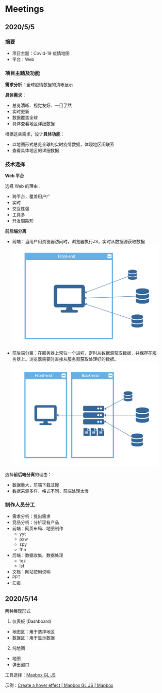 # Meetings

## 2020/5/5

### 摘要

- 项目主题：Covid-19 疫情地图
- 平台：Web

### 项目主题及功能

**需求分析**：全球疫情数据的清晰展示

**具体需求**：
- 总览清晰、视觉友好、一目了然
- 实时更新
- 数据覆盖全球
- 具体查看地区详细数据

根据这些需求，设计**具体功能**：

- 以地图形式总览全球的实时疫情数据，体现地区间联系
- 查看具体地区的详细数据

### 技术选择

**Web 平台**

选择 Web 的理由：

- 跨平台，覆盖用户广
- 实时
- 交互性强
- 工具多
- 开发周期短

**前后端分离**

- 前端：当用户用浏览器访问时，浏览器执行JS，实时从数据源获取数据
    ![前端项目](assets/f.png)
- 前后端分离：在服务器上常驻一个进程，定时从数据源获取数据，并保存在服务器上。浏览器需要时直接从服务器获取处理好的数据。
    ![前后端分离项目](assets/f-b.png)

<!-- 各自优缺点：

- 仅前端
  - 无需后端，简单
  - 数据保证实时获取
  - 在浏览器执行，加载太慢
- 前后端分离
  - 访问快
  - 需要服务器储存、处理数据
  - 需要开发服务器端程序
  - 服务器获取数据需要定时，而非实时 -->

选择**前后端分离**的理由：

- 数据量大，前端下载过慢
- 数据来源多样，格式不同，前端处理太慢

### 制作人员分工

- 需求分析：提出需求
- 竞品分析：分析现有产品
- 前端：网页布局、地图制作
  - yyt
  - pxw
  - zpy
  - fhn
- 后端：数据收集、数据处理
  - tqz
  - lsf
- 文档：网站使用说明
- PPT
- 汇报

## 2020/5/14

两种展现形式

1. 仪表板 (Dashboard)
  - 地图区：用于选择地区
  - 数据区：用于显示数据
2. 纯地图
  - 地图
  - 弹出窗口

工具选择：[Mapbox GL JS](https://docs.mapbox.com/mapbox-gl-js/api/)

示例：[Create a hover effect | Mapbox GL JS | Mapbox](https://docs.mapbox.com/mapbox-gl-js/example/hover-styles/)
